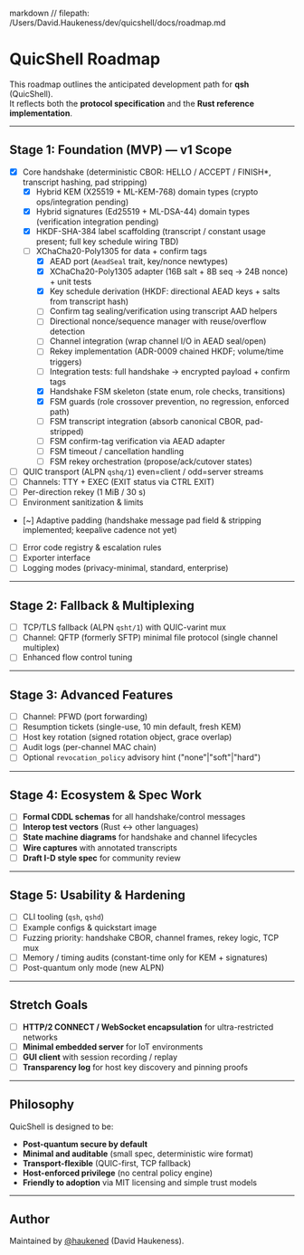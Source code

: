 markdown
// filepath: /Users/David.Haukeness/dev/quicshell/docs/roadmap.md
# QuicShell Roadmap

This roadmap outlines the anticipated development path for **qsh** (QuicShell).  
It reflects both the **protocol specification** and the **Rust reference implementation**.

---

## Stage 1: Foundation (MVP) — v1 Scope

- [x] Core handshake (deterministic CBOR: HELLO / ACCEPT / FINISH*, transcript hashing, pad stripping)
  - [x] Hybrid KEM (X25519 + ML-KEM-768) domain types (crypto ops/integration pending)
  - [x] Hybrid signatures (Ed25519 + ML-DSA-44) domain types (verification integration pending)
  - [x] HKDF-SHA-384 label scaffolding (transcript / constant usage present; full key schedule wiring TBD)
  - [ ] XChaCha20-Poly1305 for data + confirm tags
    - [x] AEAD port (`AeadSeal` trait, key/nonce newtypes)
    - [x] XChaCha20-Poly1305 adapter (16B salt + 8B seq -> 24B nonce) + unit tests
    - [x] Key schedule derivation (HKDF: directional AEAD keys + salts from transcript hash)
    - [ ] Confirm tag sealing/verification using transcript AAD helpers
    - [ ] Directional nonce/sequence manager with reuse/overflow detection
    - [ ] Channel integration (wrap channel I/O in AEAD seal/open)
    - [ ] Rekey implementation (ADR-0009 chained HKDF; volume/time triggers)
    - [ ] Integration tests: full handshake -> encrypted payload + confirm tags
    - [x] Handshake FSM skeleton (state enum, role checks, transitions)
    - [x] FSM guards (role crossover prevention, no regression, enforced path)
    - [ ] FSM transcript integration (absorb canonical CBOR, pad-stripped)
    - [ ] FSM confirm-tag verification via AEAD adapter
    - [ ] FSM timeout / cancellation handling
    - [ ] FSM rekey orchestration (propose/ack/cutover states)
- [ ] QUIC transport (ALPN `qshq/1`) even=client / odd=server streams
- [ ] Channels: TTY + EXEC (EXIT status via CTRL EXIT)
- [ ] Per-direction rekey (1 MiB / 30 s)
- [ ] Environment sanitization & limits
- [~] Adaptive padding (handshake message pad field & stripping implemented; keepalive cadence not yet)
- [ ] Error code registry & escalation rules
- [ ] Exporter interface
- [ ] Logging modes (privacy-minimal, standard, enterprise)

---

## Stage 2: Fallback & Multiplexing

- [ ] TCP/TLS fallback (ALPN `qsht/1`) with QUIC-varint mux
- [ ] Channel: QFTP (formerly SFTP) minimal file protocol (single channel multiplex)
- [ ] Enhanced flow control tuning

---

## Stage 3: Advanced Features

- [ ] Channel: PFWD (port forwarding)
- [ ] Resumption tickets (single-use, 10 min default, fresh KEM)
- [ ] Host key rotation (signed rotation object, grace overlap)
- [ ] Audit logs (per-channel MAC chain)
- [ ] Optional `revocation_policy` advisory hint ("none"|"soft"|"hard")

---

## Stage 4: Ecosystem & Spec Work

- [ ] **Formal CDDL schemas** for all handshake/control messages
- [ ] **Interop test vectors** (Rust <-> other languages)
- [ ] **State machine diagrams** for handshake and channel lifecycles
- [ ] **Wire captures** with annotated transcripts
- [ ] **Draft I-D style spec** for community review

---

## Stage 5: Usability & Hardening

- [ ] CLI tooling (`qsh`, `qshd`)
- [ ] Example configs & quickstart image
- [ ] Fuzzing priority: handshake CBOR, channel frames, rekey logic, TCP mux
- [ ] Memory / timing audits (constant-time only for KEM + signatures)
- [ ] Post-quantum only mode (new ALPN)

---

## Stretch Goals

- [ ] **HTTP/2 CONNECT / WebSocket encapsulation** for ultra-restricted networks
- [ ] **Minimal embedded server** for IoT environments
- [ ] **GUI client** with session recording / replay
- [ ] **Transparency log** for host key discovery and pinning proofs

---

## Philosophy

QuicShell is designed to be:
- **Post-quantum secure by default**  
- **Minimal and auditable** (small spec, deterministic wire format)  
- **Transport-flexible** (QUIC-first, TCP fallback)  
- **Host-enforced privilege** (no central policy engine)  
- **Friendly to adoption** via MIT licensing and simple trust models  

---

## Author

Maintained by [@haukened](https://github.com/haukened) (David Haukeness).